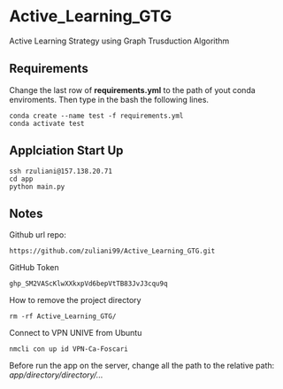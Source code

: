 # Active_Learning_GTG
Active Learning Strategy using Graph Trusduction Algorithm

## Requirements

Change the last row of **requirements.yml** to the path of yout conda enviroments. Then type in the bash the following lines.
```
conda create --name test -f requirements.yml
conda activate test
```

## Applciation Start Up
```
ssh rzuliani@157.138.20.71
cd app
python main.py 
```

## Notes
Github url repo:
```
https://github.com/zuliani99/Active_Learning_GTG.git
```

GitHub Token
```
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
```

How to remove the project directory
```
rm -rf Active_Learning_GTG/
```

Connect to VPN UNIVE from Ubuntu
```
nmcli con up id VPN-Ca-Foscari
```

Before run the app on the server, change all the path to the relative path: *app/directory/directory/...*